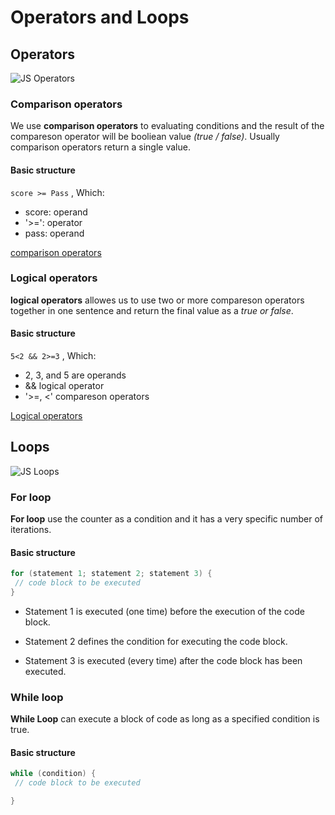 # Operators and Loops
## Operators
![JS Operators](https://data-flair.training/blogs/wp-content/uploads/sites/2/2019/03/JavaScript-Operators-1200x720.jpg)

### Comparison operators
We use **comparison operators** to evaluating conditions and the result of the compareson operator will be booliean value *(true / false)*. Usually comparison operators return a single value.



#### Basic structure 

`score >= Pass`   , Which:

* score: operand
* '>=': operator
* pass: operand
 
 [comparison operators](https://www.w3schools.com/js/js_comparisons.asp)

 ### Logical operators
 **logical operators** allowes us to use two or more compareson operators together in one sentence and return the final value as a *true or false*.

 #### Basic structure 

 ` 5<2 && 2>=3 ` 
 , Which:
 * 2, 3, and 5 are operands
 * && logical operator
 * '>=, <' compareson operators

[Logical operators](https://www.w3schools.com/js/js_comparisons.asp)


## Loops
![JS Loops](https://miro.medium.com/max/1116/1*m3FCII8jirPfanBHqnvbAg.png)

### For loop
**For loop** use the counter as a condition and it has a very specific number of iterations.

 #### Basic structure 

 ```java script
 for (statement 1; statement 2; statement 3) {
  // code block to be executed
}
```

* Statement 1 is executed (one time) before the execution of the code block.

* Statement 2 defines the condition for executing the code block.

* Statement 3 is executed (every time) after the code block has been executed.

### While loop
**While Loop** can execute a block of code as long as a specified condition is true.

 #### Basic structure 

 ```java script
while (condition) {
  // code block to be executed

}
```
